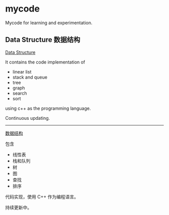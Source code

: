 # mycode

Mycode for learning and experimentation.

## Data Structure 数据结构

[Data Structure](https://github.com/Cohanbb/mycode/blob/main/cpp/DS/)

It contains the code implementation of 

* linear list  
* stack and queue  
* tree  
* graph  
* search  
* sort  

using c++ as the programming language.

Continuous updating.

<hr>

[数据结构](https://github.com/Cohanbb/mycode/blob/main/cpp/DS/)

包含

* 线性表
* 栈和队列
* 树
* 图
* 查找
* 排序

代码实现，使用 C++ 作为编程语言。

持续更新中。

